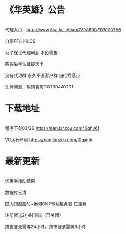# 《华英雄》公告 

</br> 代理入口：http://www.8ka.la/liebiao/739A59DFD700078B </br>
</br> 自带FF自带LCS</br>
</br> 为了保证代理利润 不设零售 </br>
</br> 购买后可认证提天卡</br> 
</br> 没有代理群 永久不设客户群 自行找落点</br>
</br> 法律问题，敬请咨询QQ790440201</br>

#  下载地址
</br>程序下载03/29 https://pan.lanzou.com/i0qhv6f</br>
</br>VC运行环境 https://pan.lanzou.com/i0qanih</br>


 # 最新更新
</br> 优惠券活动结束</br>
</br> 数据库已清</br>
</br> 国内顶配高防+香港CN2专线服务器 已更新</br>
</br> 注册就送2小时测试（已关闭） </br>
</br> 跨省登录需等24小时，跨市登录需等6小时</br>
 
